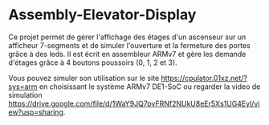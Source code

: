 # Assembly-Elevator-Display

Ce projet permet de gérer l'affichage des étages d'un ascenseur sur un afficheur 7-segments et de simuler l'ouverture et la fermeture des portes grâce à des leds. Il est écrit en assembleur ARMv7 et gère les demande d'étages grâce à 4 boutons poussoirs (0, 1, 2 et 3).

Vous pouvez simuler son utilisation sur le site https://cpulator.01xz.net/?sys=arm en choisissant le système ARMv7 DE1-SoC ou regarder la video de simulation https://drive.google.com/file/d/1WaY9JQ7pvFRNf2NUkU8eEr5Xs1UG4Eyl/view?usp=sharing. 

